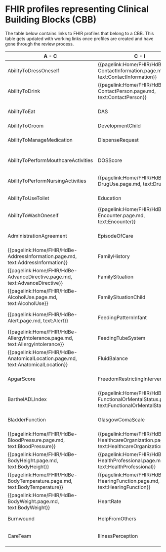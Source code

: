 # FHIR profiles representing Clinical Building Blocks (CBB)
The table below contains links to FHIR profiles that belong to a CBB. This table gets updated with working links once profiles are created and have gone through the review process.

<table border="0" class="dataframe table">
  <thead>
     <tr>
        <th>A - C</th>
        <th>C - I</th>
        <th>I - P</th>
        <th>P - W</th>
    </tr>
  </thead>
    <tr>
        <td>AbilityToDressOneself</td>
        <td>{{pagelink:Home/FHIR/HdBe-ContactInformation.page.md,     text:ContactInformation}}</td>
        <td>Infusion</td>
        <td>ParticipationInSociety</td>
    </tr>
    <tr>
        <td>AbilityToDrink</td>
        <td>{{pagelink:Home/FHIR/HdBe-ContactPerson.page.md,     text:ContactPerson}}</td>
        <td>{{pagelink:Home/FHIR/HdBe-InstructionsForUse.page.md,     text:InstructionsForUse}}</td>
        <td>{{pagelink:Home/FHIR/HdBe-Patient.page.md,   text:Patient}}</td>
    </tr>
    <tr>
        <td>AbilityToEat</td>
        <td>DAS</td>
        <td>{{pagelink:Home/FHIR/HdBe-LaboratoryTestResult.page.md,     text:LaboratoryTestResult}}</td>
        <td>Pregnancy</td>
    </tr>
    <tr>
        <td>AbilityToGroom</td>
        <td>DevelopmentChild</td>
        <td>LanguageProficiency</td>
        <td>PressureUlcer</td>
    </tr>
    <tr>
        <td>AbilityToManageMedication</td>
        <td>DispenseRequest</td>
        <td>LegalSituation</td>
        <td>{{pagelink:Home/FHIR/HdBe-Problem.page.md,     text:Problem}}</td>
    </tr>
    <tr>
        <td>AbilityToPerformMouthcareActivities</td>
        <td>DOSScore</td>
        <td>LifeStance</td>
        <td>{{pagelink:Home/FHIR/HdBe-Procedure.page.md,     text:Procedure}}</td>
    </tr>
    <tr>
        <td>AbilityToPerformNursingActivities</td>
        <td>{{pagelink:Home/FHIR/HdBe-DrugUse.page.md,     text:DrugUse}}</td>
        <td>{{pagelink:Home/FHIR/HdBe-LivingSituation.page.md,     text:LivingSituation}}</td>
        <td>{{pagelink:Home/FHIR/HdBe-PulseRate.page.md,     text:PulseRate}}</td>
    </tr>
    <tr>
        <td>AbilityToUseToilet</td>
        <td>Education</td>
        <td>{{pagelink:Home/FHIR/HdBe-Patient.page.md,   text:MaritalStatus}}</td>
        <td></td>
    </tr>
    <tr>
        <td>AbilityToWashOneself</td>
        <td>{{pagelink:Home/FHIR/HdBe-Encounter.page.md,     text:Encounter}}</td>
        <td>{{pagelink:Home/FHIR/HdBe-MedicalDevice.page.md,     text:MedicalDevice}}</td>
        <td>Refraction</td>
    </tr>
    <tr>
        <td>AdministrationAgreement</td>
        <td>EpisodeOfCare</td>
        <td>{{pagelink:Home/FHIR/HdBe-MedicationAdministration2.page.md,     text:MedicationAdministration2}}</td>
        <td>Respiration</td>
    </tr>
    <tr>
        <td>{{pagelink:Home/FHIR/HdBe-AddressInformation.page.md,     text:AddressInformation}}</td>
        <td>FamilyHistory</td>
        <td>{{pagelink:Home/FHIR/HdBe-MedicationAgreement.page.md,     text:MedicationAgreement}}</td>
        <td>SkinDisorder</td>
    </tr>
    <tr>
        <td>{{pagelink:Home/FHIR/HdBe-AdvanceDirective.page.md,     text:AdvanceDirective}}</td>
        <td>FamilySituation</td>
        <td>MedicationContraIndication</td>
        <td>{{pagelink:Home/FHIR/HdBe-SmokingStatus.page.md,     text:SmokingStatus}}</td>
    </tr>
    <tr>
        <td>{{pagelink:Home/FHIR/HdBe-AlcoholUse.page.md,       text:AlcoholUse}}</td>
        <td>FamilySituationChild</td>
        <td>MedicationDispense</td>
        <td>SNAQScore</td>
    </tr>
    <tr>
        <td>{{pagelink:Home/FHIR/HdBe-Alert.page.md,     text:Alert}}</td>
        <td>FeedingPatternInfant</td>
        <td>{{pagelink:Home/FHIR/HdBe-MedicationUse2.page.md,     text:MedicationUse2}}</td>
        <td>SOAPReport</td>
    </tr>
    <tr>
        <td>{{pagelink:Home/FHIR/HdBe-AllergyIntolerance.page.md,     text:AllergyIntolerance}}</td>
        <td>FeedingTubeSystem</td>
        <td>Mobility</td>
        <td>Stoma   </td>
    </tr>
    <tr>
        <td>{{pagelink:Home/FHIR/HdBe-AnatomicalLocation.page.md,     text:AnatomicalLocation}}</td>
        <td>FluidBalance</td>
        <td>{{pagelink:Home/FHIR/HdBe-NameInformation.page.md,     text:NameInformation}}</td>
        <td>TextResult</td>
    </tr>
    <tr>
        <td>ApgarScore</td>
        <td>FreedomRestrictingIntervention  </td>
        <td>{{pagelink:Home/FHIR/HdBe-Patient.page.md,   text:Nationality}}</td>
        <td>{{pagelink:Home/FHIR/HdBe-TimeInterval.page.md,     text:TimeInterval}}</td>
    </tr>
    <tr>
        <td>BarthelADLIndex</td>
        <td>{{pagelink:Home/FHIR/HdBe-FunctionalOrMentalStatus.page.md,     text:FunctionalOrMentalStatus}}</td>
        <td>{{pagelink:Home/FHIR/HdBe-NursingIntervention.page.md,     text:NursingIntervention}}</td>
        <td>TNMTumorClassification</td>
    </tr>
    <tr>
        <td>BladderFunction</td>
        <td>GlasgowComaScale</td>
        <td>{{pagelink:Home/FHIR/HdBe-NutritionAdvice.page.md,     text:NutritionAdvice}}</td>
        <td>{{pagelink:Home/FHIR/HdBe-TreatmentDirective2.page.md,     text:TreatmentDirective2}}</td>
    </tr>
    <tr>
        <td>{{pagelink:Home/FHIR/HdBe-BloodPressure.page.md,     text:BloodPressure}}</td>
        <td>{{pagelink:Home/FHIR/HdBe-HealthcareOrganization.page.md,     text:HealthcareOrganization}}</td>
        <td>O2Saturation</td>
        <td>{{pagelink:Home/FHIR/HdBe-TreatmentObjective.page.md,     text:TreatmentObjective}}</td>
    </tr>
    <tr>
        <td>{{pagelink:Home/FHIR/HdBe-BodyHeight.page.md,     text:BodyHeight}}</td>
        <td>{{pagelink:Home/FHIR/HdBe-HealthProfessional.page.md,     text:HealthProfessional}}</td>
        <td>OutcomeOfCare</td>
        <td>{{pagelink:Home/FHIR/HdBe-Vaccination.page.md,     text:Vaccination}}</td>
    </tr>
    <tr>
        <td>{{pagelink:Home/FHIR/HdBe-BodyTemperature.page.md,       text:BodyTemperature}}</td>
        <td>{{pagelink:Home/FHIR/HdBe-HearingFunction.page.md,     text:HearingFunction}}</td>
        <td>PainCharacteristics</td>
        <td>VisualAcuity </td>
    </tr>
    <tr>
        <td>{{pagelink:Home/FHIR/HdBe-BodyWeight.page.md,       text:BodyWeight}}</td>
        <td>HeartRate</td>
        <td>PainScore</td>
        <td>{{pagelink:Home/FHIR/HdBe-VisualFunction.page.md,     text:VisualFunction}}</td>
    </tr>
    <tr>
        <td>Burnwound</td>
        <td>HelpFromOthers</td>
        <td>{{pagelink:Home/FHIR/HdBe-Payer.page.md,   text:Payer}}</td>
        <td>Wound </td>
    </tr>
    <tr>
        <td>CareTeam</td>
        <td>IllnessPerception</td>
        <td>{{pagelink:Home/FHIR/HdBe-PharmaceuticalProduct.page.md,     text:PharmaceuticalProduct}}</td>
        <td></td>
    </tr>
</table>